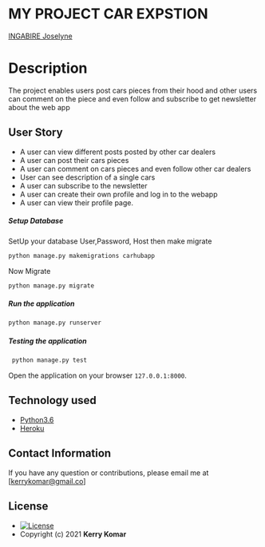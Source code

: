# MY PROJECT CAR EXPSTION

[INGABIRE Joselyne](https://github.com/Joselyne123/Car_Expostion)  
  
# Description  
The project enables users post cars pieces from their hood and other users can comment on the piece and even follow and subscribe to get newsletter about the web app

## User Story  
  
* A user can view different posts posted by other car dealers
* A user can post their cars pieces
* A user can comment on cars pieces and even follow other car dealers 
* User can see description of a single cars  
* A user can subscribe to the newsletter
* A user can create their own profile and log in to the webapp
* A user can view their profile page. 
       
 ##### Setup Database  
  SetUp your database User,Password, Host then make migrate  
 ```bash 
python manage.py makemigrations carhubapp
 ``` 
 Now Migrate

```bash
python manage.py migrate 
```
##### Run the application  
```bash
python manage.py runserver 
```
##### Testing the application  
```bash
 python manage.py test 
```
Open the application on your browser `127.0.0.1:8000`.  
  
 
## Technology used  
  
* [Python3.6](https://www.python.org/)   
* [Heroku](https://heroku.com)
  
## Contact Information   
If you have any question or contributions, please email me at [kerrykomar@gmail.co]  
  
## License 

* [![License](https://img.shields.io/packagist/l/loopline-systems/closeio-api-wrapper.svg)](https://github.com/Kerrykogei24/K-CARHUB)  
* Copyright (c) 2021 **Kerry Komar**